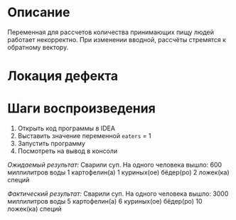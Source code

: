 # Описание
Переменная для рассчетов количества принимающих пищу людей работает некорректно. При изменении вводной, рассчёты стремятся к обратному вектору.

# Локация дефекта

# Шаги воспроизведения
1. Открыть код программы в IDEA
2. Выставить значение переменной `eaters` = 1
3. Запустить программу
4. Посмотреть на вывод в консоли

_Ожидаемый результат:_ 
Сварили суп. На одного человека вышло:
600 миллилитров воды
1 картофелин(а)
1 куриных(ое) бёдер(ро)
2 ложек(ка) специй

_Фактический результат:_ Сварили суп. На одного человека вышло:
3000 миллилитров воды
5 картофелин(а)
6 куриных(ое) бёдер(ро)
10 ложек(ка) специй